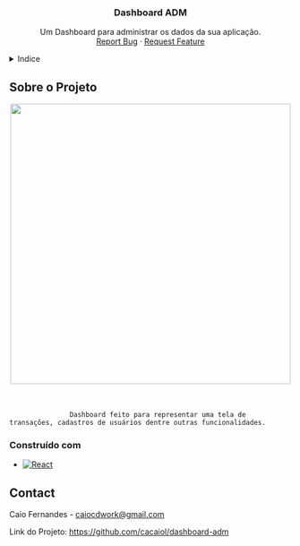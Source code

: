 
<div align="center">
  <a href="https://github.com/github_cacaiol/repo_dashboard-adm">
  </a>

<h3 align="center">Dashboard ADM</h3>

  <p align="center">
    Um Dashboard para administrar os dados da sua aplicação.
    <br />
    <a href="https://github.com/github_cacaiol/issues">Report Bug</a>
    ·
    <a href="https://github.com/github_cacaiol/repo_dashboard-adm/issues">Request Feature</a>
  </p>
</div>


<!-- TABLE OF CONTENTS -->
<details>
  <summary>Indice</summary>
  <ol>
    <li>
      <a href="#sobre-o-projeto">Sobre o Projeto</a>
    <li><a href="#construído-com">Construído com</a></li>
    </li>
    <li><a href="#contact">Contato</a></li>
  </ol>
</details>


<!-- ABOUT THE PROJECT -->
## Sobre o Projeto

<div align="center">
<img src="https://user-images.githubusercontent.com/107950801/205974502-e399b68f-ef2b-41f2-8503-d7b043199dc6.png" width="500px">
</div>
<br/>
<br/>

                   Dashboard feito para representar uma tela de transações, cadastros de usuários dentre outras funcionalidades.

### Construído com

* [![React][React.js]][React-url]

## Contact

Caio Fernandes - caiocdwork@gmail.com

Link do Projeto: https://github.com/cacaiol/dashboard-adm


<!-- MARKDOWN LINKS & IMAGES -->
[React.js]: https://img.shields.io/badge/React-20232A?style=for-the-badge&logo=react&logoColor=61DAFB
[React-url]: https://pt-br.reactjs.org/
